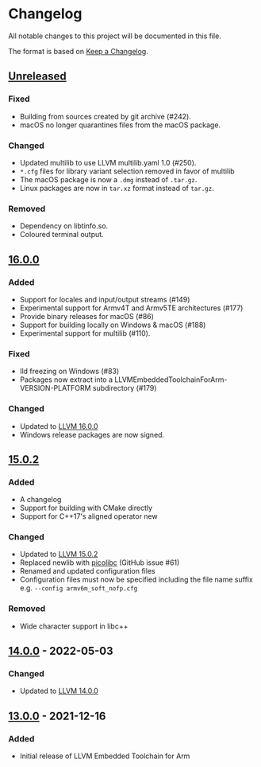 # Changelog

All notable changes to this project will be documented in this file.

The format is based on [Keep a Changelog](https://keepachangelog.com/en/1.0.0/).

## [Unreleased]

### Fixed
- Building from sources created by git archive (#242).
- macOS no longer quarantines files from the macOS package.

### Changed
- Updated multilib to use LLVM multilib.yaml 1.0 (#250).
- `*.cfg` files for library variant selection removed in favor of multilib
- The macOS package is now a `.dmg` instead of `.tar.gz`.
- Linux packages are now in `tar.xz` format instead of `tar.gz`.

### Removed

- Dependency on libtinfo.so.
- Coloured terminal output.

## [16.0.0]

### Added

- Support for locales and input/output streams (#149)
- Experimental support for Armv4T and Armv5TE architectures (#177)
- Provide binary releases for macOS (#86)
- Support for building locally on Windows & macOS (#188)
- Experimental support for multilib (#110).

### Fixed

- lld freezing on Windows (#83)
- Packages now extract into a LLVMEmbeddedToolchainForArm-VERSION-PLATFORM subdirectory (#179)

### Changed

- Updated to [LLVM 16.0.0](https://github.com/llvm/llvm-project/releases/tag/llvmorg-16.0.0)
- Windows release packages are now signed.


## [15.0.2]

### Added

- A changelog
- Support for building with CMake directly
- Support for C++17's aligned operator new

### Changed

- Updated to [LLVM 15.0.2](https://github.com/llvm/llvm-project/releases/tag/llvmorg-15.0.2)
- Replaced newlib with [picolibc](https://github.com/picolibc/picolibc) (GitHub issue #61)
- Renamed and updated configuration files
- Configuration files must now be specified including the file name suffix e.g. `--config armv6m_soft_nofp.cfg`

### Removed

- Wide character support in libc++


## [14.0.0] - 2022-05-03

### Changed

- Updated to [LLVM 14.0.0](https://github.com/llvm/llvm-project/releases/tag/llvmorg-14.0.0)

## [13.0.0] - 2021-12-16

### Added

- Initial release of LLVM Embedded Toolchain for Arm

[unreleased]: https://github.com/ARM-software/LLVM-embedded-toolchain-for-Arm/compare/release-16.0.0...HEAD
[16.0.0]: https://github.com/ARM-software/LLVM-embedded-toolchain-for-Arm/compare/release-15.0.2...release-16.0.0
[15.0.2]: https://github.com/ARM-software/LLVM-embedded-toolchain-for-Arm/compare/release-14.0.0...release-15.0.2
[14.0.0]: https://github.com/ARM-software/LLVM-embedded-toolchain-for-Arm/compare/release-13.0.0...release-14.0.0
[13.0.0]: https://github.com/ARM-software/LLVM-embedded-toolchain-for-Arm/releases/tag/release-13.0.0
